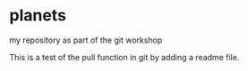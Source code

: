 # planets
my repository as part of the git workshop

This is a test of the pull function in git by adding a readme file. 
